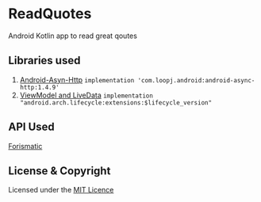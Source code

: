 # ReadQuotes
Android Kotlin app to read great qoutes

## Libraries used
1. [Android-Asyn-Http](https://github.com/loopj/android-async-http)
   `implementation 'com.loopj.android:android-async-http:1.4.9'`
2. [ViewModel and LiveData](https://developer.android.com/topic/libraries/architecture/adding-components)
    `implementation "android.arch.lifecycle:extensions:$lifecycle_version"`
## API Used
[Forismatic](http://forismatic.com/en/api/)


## License & Copyright
Licensed under the [MIT Licence](LICENSE)
